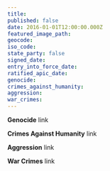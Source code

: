 ```yaml
---
title:
published: false
date: 2016-01-01T12:00:00.000Z
featured_image_path:
geocode:
iso_code:
state_party: false
signed_date:
entry_into_force_date:
ratified_apic_date:
genocide:
crimes_against_humanity:
aggression:
war_crimes:
---
```


**Genocide**
link

**Crimes Against Humanity**
link

**Aggression**
link

**War Crimes**
link
